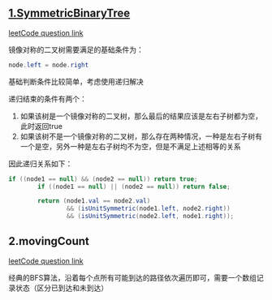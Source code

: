 ## [1.SymmetricBinaryTree](./SymmetricBinaryTree)

[leetCode question link](https://leetcode-cn.com/problems/symmetric-tree/)

镜像对称的二叉树需要满足的基础条件为：

```java
node.left = node.right
```

基础判断条件比较简单，考虑使用递归解决

递归结束的条件有两个：

1. 如果该树是一个镜像对称的二叉树，那么最后的结果应该是左右子树都为空，此时返回true
2. 如果该树不是一个镜像对称的二叉树，那么存在两种情况，一种是左右子树有一个是空，另外一种是左右子树均不为空，但是不满足上述相等的关系

因此递归关系如下：

```java
if ((node1 == null) && (node2 == null)) return true;
        if ((node1 == null) || (node2 == null)) return false;

        return (node1.val == node2.val)
                && (isUnitSymmetric(node1.left, node2.right))
                && (isUnitSymmetric(node2.left, node1.right));
```



## 2.movingCount

[leetCode question link](https://leetcode-cn.com/problems/ji-qi-ren-de-yun-dong-fan-wei-lcof/)

经典的BFS算法，沿着每个点所有可能到达的路径依次遍历即可，需要一个数组记录状态（区分已到达和未到达）